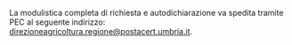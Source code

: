 La modulistica completa di richiesta e autodichiarazione va spedita tramite PEC al seguente indirizzo: [direzioneagricoltura.regione@postacert.umbria.it](direzioneagricoltura.regione@postacert.umbria.it).
